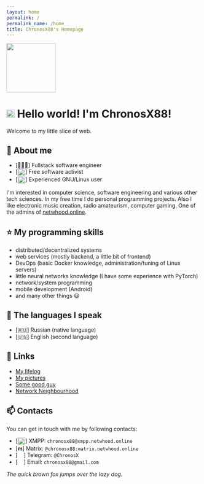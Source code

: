 ```yaml
---
layout: home
permalink: /
permalink_name: /home
title: ChronosX88's Homepage
---
```


<img src="{{ '/assets/avatar.jpg' | relative_url }}" width="128px">

# <img src="{{ '/assets/earth.gif' | relative_url }}" width="21px"> Hello world! I'm ChronosX88!

Welcome to my little slice of web.

## 📜 About me
- [👨🏽‍💻] Fullstack software engineer   
- [<img src="{{ '/assets/open-source.png' | relative_url }}" width="20px" style="vertical-align: middle;">] Free software activist   
- [<img src="{{ '/assets/linux.png' | relative_url }}" width="20px" style="vertical-align: middle;">] Experienced GNU/Linux user  

I'm interested in computer science, software engineering and various other tech sciences. In my free time I do personal programming projects. Also I like electronic music creation, radio amateurism, computer gaming. One of the admins of [netwhood.online](https://netwhood.online).

## :star: My programming skills

- distributed/decentralized systems
- web services (mostly backend, a little bit of frontend)
- DevOps (basic Docker knowledge, administration/tuning of Linux servers)
- little neural networks knowledge (I have some experience with PyTorch)
- network/system programming
- mobile development (Android)
- and many other things :smiley:


## 💬 The languages I speak

- [🇷🇺] Russian (native language)
- [🇺🇸] English (second language)

## 📎 Links

- [My lifelog](https://mstdn.netwhood.online/@ChronosX88)
- [My pictures](https://pf.netwhood.online/chronosx88)
- [Some good guy](https://abslimit.netwhood.online)
- [Network Neighbourhood](https://netwhood.online)

## 📫 Contacts

You can get in touch with me by following contacts:
- [<img src="{{ '/assets/xmpp_icon.png' | relative_url }}" width="20px" style="vertical-align: middle;">] XMPP: `chronosx88@xmpp.netwhood.online`  
- [**m**] Matrix: `@chronosx88:matrix.netwhood.online`
- [<img src="{{ '/assets/telegram_icon.png' | relative_url }}" width="16wv" style="vertical-align: middle;">] Telegram: `@ChronosX`
- [<img src="{{ '/assets/email_icon.png' | relative_url }}" width="16wv" style="vertical-align: middle;">] Email: `chronosx88@gmail.com`

*The quick brown fox jumps over the lazy dog.*
